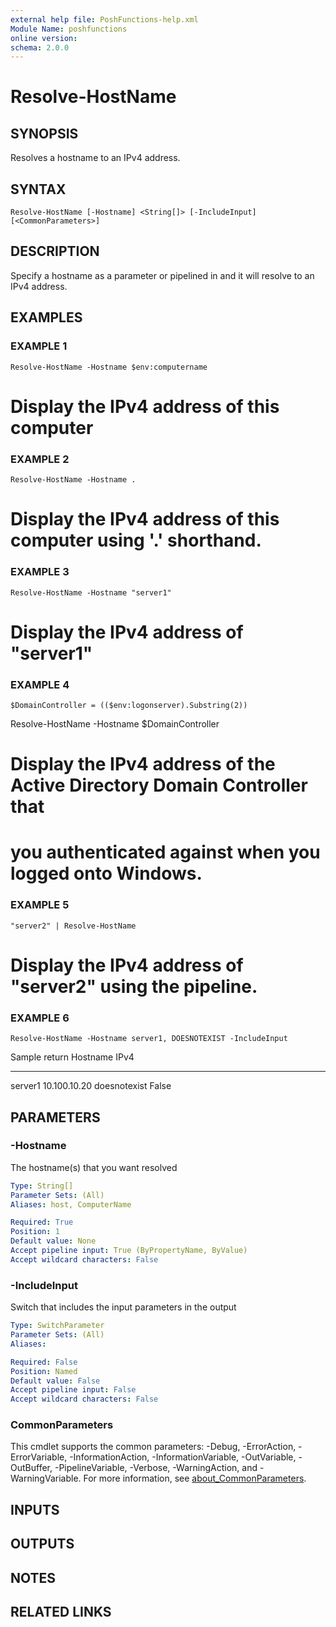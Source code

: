 ```yaml
---
external help file: PoshFunctions-help.xml
Module Name: poshfunctions
online version:
schema: 2.0.0
---
```


# Resolve-HostName

## SYNOPSIS
Resolves a hostname to an IPv4 address.

## SYNTAX

```
Resolve-HostName [-Hostname] <String[]> [-IncludeInput] [<CommonParameters>]
```

## DESCRIPTION
Specify a hostname as a parameter or pipelined in and it will resolve to an IPv4 address.

## EXAMPLES

### EXAMPLE 1
```
Resolve-HostName -Hostname $env:computername
```

# Display the IPv4 address of this computer

### EXAMPLE 2
```
Resolve-HostName -Hostname .
```

# Display the IPv4 address of this computer using '.' shorthand.

### EXAMPLE 3
```
Resolve-HostName -Hostname "server1"
```

# Display the IPv4 address of "server1"

### EXAMPLE 4
```
$DomainController = (($env:logonserver).Substring(2))
```

Resolve-HostName -Hostname $DomainController
# Display the IPv4 address of the Active Directory Domain Controller that
# you authenticated against when you logged onto Windows.

### EXAMPLE 5
```
"server2" | Resolve-HostName
```

# Display the IPv4 address of "server2" using the pipeline.

### EXAMPLE 6
```
Resolve-HostName -Hostname server1, DOESNOTEXIST -IncludeInput
```

Sample return
Hostname     IPv4
--------     ----
server1      10.100.10.20
doesnotexist False

## PARAMETERS

### -Hostname
The hostname(s) that you want resolved

```yaml
Type: String[]
Parameter Sets: (All)
Aliases: host, ComputerName

Required: True
Position: 1
Default value: None
Accept pipeline input: True (ByPropertyName, ByValue)
Accept wildcard characters: False
```

### -IncludeInput
Switch that includes the input parameters in the output

```yaml
Type: SwitchParameter
Parameter Sets: (All)
Aliases:

Required: False
Position: Named
Default value: False
Accept pipeline input: False
Accept wildcard characters: False
```

### CommonParameters
This cmdlet supports the common parameters: -Debug, -ErrorAction, -ErrorVariable, -InformationAction, -InformationVariable, -OutVariable, -OutBuffer, -PipelineVariable, -Verbose, -WarningAction, and -WarningVariable. For more information, see [about_CommonParameters](http://go.microsoft.com/fwlink/?LinkID=113216).

## INPUTS

## OUTPUTS

## NOTES

## RELATED LINKS
